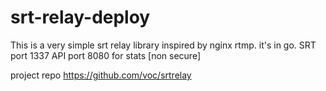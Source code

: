# srt-relay-deploy
This is a very simple srt relay library inspired by nginx rtmp. it's in go. 
SRT port 1337 
API port 8080 for stats [non secure]

project repo
https://github.com/voc/srtrelay


